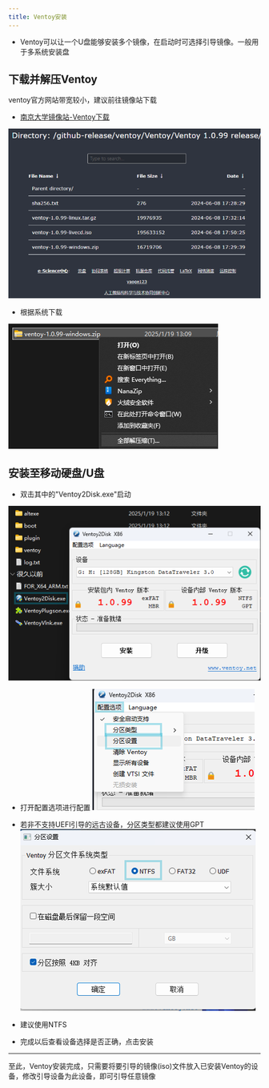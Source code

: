 ```yaml
---
title: Ventoy安装
---
```

- Ventoy可以让一个U盘能够安装多个镜像，在启动时可选择引导镜像。一般用于多系统安装盘

## 下载并解压Ventoy
ventoy官方网站带宽较小，建议前往镜像站下载
- [南京大学镜像站-Ventoy下载](https://mirrors.nju.edu.cn/github-release/ventoy/Ventoy/Ventoy%201.0.99%20release/)

![南京大学镜像站](../img/nju.png)
- 根据系统下载

![解压](../img/exp1.png)

## 安装至移动硬盘/U盘
- 双击其中的"Ventoy2Disk.exe"启动

![](../img/exp2.png)
- 打开配置选项进行配置
![](../img/exp3.png)
- 若非不支持UEFI引导的远古设备，分区类型都建议使用GPT
![](../img/xep4.png)
- 建议使用NTFS

- 完成以后查看设备选择是否正确，点击安装

---
至此，Ventoy安装完成，只需要将要引导的镜像(iso)文件放入已安装Ventoy的设备，修改引导设备为此设备，即可引导任意镜像
